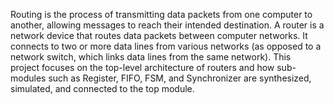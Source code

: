 Routing is the process of transmitting data packets from one computer to another, allowing messages to reach their intended destination. A router is a network device that routes data packets between computer networks. It connects to two or more data lines from various networks (as opposed to a network switch, which links data lines from the same network). This project focuses on the top-level architecture of routers and how sub-modules such as Register, FIFO, FSM, and Synchronizer are synthesized, simulated, and connected to the top module.  
